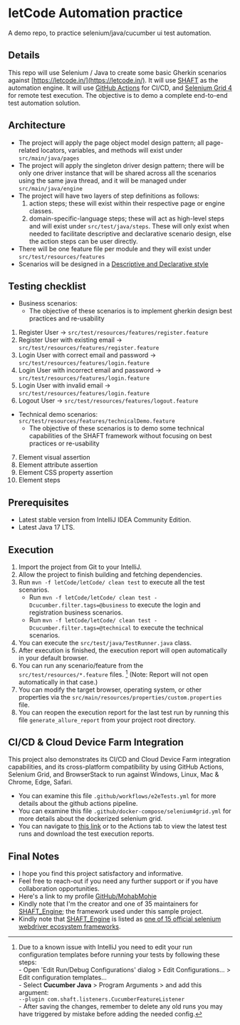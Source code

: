 # letCode Automation practice
A demo repo, to practice selenium/java/cucumber ui test automation.

## Details
This repo will use Selenium / Java to create some basic Gherkin scenarios against [https://letcode.in/](https://letcode.in/).
It will use [SHAFT](https://shafthq.github.io/) as the automation engine.
It will use [GitHub Actions](https://github.com/MohabMohie/letCode/actions) for CI/CD, and [Selenium Grid 4](https://www.selenium.dev/documentation/grid/) for remote test execution.
The objective is to demo a complete end-to-end test automation solution.

## Architecture
- The project will apply the page object model design pattern; all page-related locators, variables, and methods will exist under `src/main/java/pages`
- The project will apply the singleton driver design pattern; there will be only one driver instance that will be shared across all the scenarios using the same java thread, and it will be managed under `src/main/java/engine`
- The project will have two layers of step definitions as follows:
  1. action steps; these will exist within their respective page or engine classes.
  2. domain-specific-language steps; these will act as high-level steps and will exist under `src/test/java/steps`. These will only exist when needed to facilitate descriptive and declarative scenario design, else the action steps can be user directly.
- There will be one feature file per module and they will exist under `src/test/resources/features`
- Scenarios will be designed in a [Descriptive and Declarative style](https://cucumber.io/docs/bdd/better-gherkin/)

## Testing checklist
- Business scenarios:
  - The objective of these scenarios is to implement gherkin design best practices and re-usability

1. Register User -> `src/test/resources/features/register.feature`
2. Register User with existing email -> `src/test/resources/features/register.feature`
3. Login User with correct email and password -> `src/test/resources/features/login.feature`
4. Login User with incorrect email and password -> `src/test/resources/features/login.feature`
5. Login User with invalid email -> `src/test/resources/features/login.feature`
6. Logout User -> `src/test/resources/features/logout.feature`


- Technical demo scenarios: `src/test/resources/features/technicalDemo.feature`
  - The objective of these scenarios is to demo some technical capabilities of the SHAFT framework without focusing on best practices or re-usability
7. Element visual assertion
8. Element attribute assertion
9. Element CSS property assertion
10. Element steps

## Prerequisites
- Latest stable version from IntelliJ IDEA Community Edition.
- Latest Java 17 LTS.

## Execution
1. Import the project from Git to your IntelliJ.
2. Allow the project to finish building and fetching dependencies.
3. Run `mvn -f letCode/letCode/ clean test` to execute all the test scenarios.
   - Run `mvn -f letCode/letCode/ clean test -Dcucumber.filter.tags=@business` to execute the login and registration business scenarios.
   - Run `mvn -f letCode/letCode/ clean test -Dcucumber.filter.tags=@technical` to execute the technical scenarios.
4. You can execute the `src/test/java/TestRunner.java` class.
5. After execution is finished, the execution report will open automatically in your default browser.
6. You can run any scenario/feature from the `src/test/resources/*.feature` files. [^1] (Note: Report will not open automatically in that case.)
7. You can modify the target browser, operating system, or other properties via the `src/main/resources/properties/custom.properties` file.
8. You can reopen the execution report for the last test run by running this file `generate_allure_report` from your project root directory.

[^1]: Due to a known issue with IntelliJ you need to edit your run configuration templates before running your tests by following these steps:
<br/>- Open 'Edit Run/Debug Configurations' dialog > Edit Configurations... > Edit configuration templates...
<br/>- Select <b>Cucumber Java</b> > Program Arguments > and add this argument:
<br/>`--plugin com.shaft.listeners.CucumberFeatureListener`
<br/>- After saving the changes, remember to delete any old runs you may have triggered by mistake before adding the needed config.

## CI/CD & Cloud Device Farm Integration
This project also demonstrates its CI/CD and Cloud Device Farm integration capabilities, and its cross-platform compatibility by using GitHub Actions, Selenium Grid, and BrowserStack to run against Windows, Linux, Mac & Chrome, Edge, Safari.
- You can examine this file `.github/workflows/e2eTests.yml` for more details about the github actions pipeline.
- You can examine this file `.github/docker-compose/selenium4grid.yml` for more details about the dockerized selenium grid.
- You can navigate to [this link](https://github.com/MohabMohie/letCode/actions/workflows/e2eTests.yml) or to the Actions tab to view the latest test runs and download the test execution reports.

## Final Notes
- I hope you find this project satisfactory and informative.
- Feel free to reach-out if you need any further support or if you have collaboration opportunities.
- Here's a link to my profile [GitHub/MohabMohie](https://github.com/MohabMohie)
- Kindly note that I'm the creator and one of 35 maintainers for [SHAFT_Engine](https://github.com/shafthq/SHAFT_ENGINE); the framework used under this sample project.
- Kindly note that [SHAFT_Engine](https://github.com/shafthq/SHAFT_ENGINE) is listed as [one of 15 official selenium webdriver ecosystem frameworks](https://www.selenium.dev/ecosystem/#frameworks).